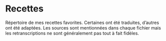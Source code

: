 # Recettes
Répertoire de mes recettes favorites. Certaines ont été traduites, d’autres ont été adaptées. Les sources sont mentionnées dans chaque fichier mais les retranscriptions ne sont généralement pas tout à fait fidèles.
